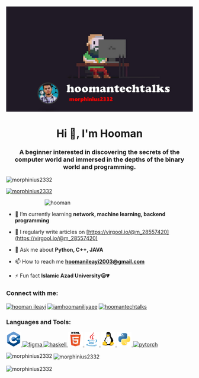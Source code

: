 ![logo](https://github.com/Morphinius2332/Morphinius2332/blob/main/hoomantechtalks.jpg)

<h1 align="center">Hi 👋, I'm Hooman</h1>
<h3 align="center">A beginner interested in discovering the secrets of the computer world and immersed in the depths of the binary world and programming.</h3>

<p align="left"> <img src="https://komarev.com/ghpvc/?username=morphinius2332&label=Profile%20views&color=0e75b6&style=flat" alt="morphinius2332" /> </p>

<p align="left"> <a href="https://github.com/ryo-ma/github-profile-trophy">
<img src="https://github-profile-trophy.vercel.app/?username=morphinius2332" alt="morphinius2332" /></a> </p>

<img align="right" alt="hooman" width = "400" src="https://i.pinimg.com/originals/59/21/a6/5921a6a56eb3817bd31189ee14a964e6.gif">

<p align="left"> <a href="https://twitter.com/" target="blank"><img src="https://img.shields.io/twitter/follow/?logo=twitter&style=for-the-badge" alt="" /></a> </p>

- 🌱 I’m currently learning **network, machine learning, backend programming**

- 📝 I regularly write articles on [https://virgool.io/@m_28557420](https://virgool.io/@m_28557420)

- 💬 Ask me about **Python, C++, JAVA**

- 📫 How to reach me **hoomanileayi2003@gmail.com**

- ⚡ Fun fact **Islamic Azad University😒💔**

<h3 align="left">Connect with me:</h3>
<p align="left">
<a href="https://linkedin.com/in/hooman ileayi" target="blank"><img align="center" src="https://raw.githubusercontent.com/rahuldkjain/github-profile-readme-generator/master/src/images/icons/Social/linked-in-alt.svg" alt="hooman ileayi" height="30" width="40" /></a>
<a href="https://instagram.com/iamhoomaniliyaee" target="blank"><img align="center" src="https://raw.githubusercontent.com/rahuldkjain/github-profile-readme-generator/master/src/images/icons/Social/instagram.svg" alt="iamhoomaniliyaee" height="30" width="40" /></a>
<a href="https://www.youtube.com/c/hoomantechtalks" target="blank"><img align="center" src="https://raw.githubusercontent.com/rahuldkjain/github-profile-readme-generator/master/src/images/icons/Social/youtube.svg" alt="hoomantechtalks" height="30" width="40" /></a>
</p>

<h3 align="left">Languages and Tools:</h3>
<p align="left"> <a href="https://www.w3schools.com/cpp/" target="_blank" rel="noreferrer"> <img src="https://raw.githubusercontent.com/devicons/devicon/master/icons/cplusplus/cplusplus-original.svg" alt="cplusplus" width="40" height="40"/> </a> <a href="https://www.figma.com/" target="_blank" rel="noreferrer"> <img src="https://www.vectorlogo.zone/logos/figma/figma-icon.svg" alt="figma" width="40" height="40"/> </a> <a href="https://www.haskell.org/" target="_blank" rel="noreferrer"> <img src="https://upload.wikimedia.org/wikipedia/commons/1/1c/Haskell-Logo.svg" alt="haskell" width="40" height="40"/> </a> <a href="https://www.w3.org/html/" target="_blank" rel="noreferrer"> <img src="https://raw.githubusercontent.com/devicons/devicon/master/icons/html5/html5-original-wordmark.svg" alt="html5" width="40" height="40"/> </a> <a href="https://www.java.com" target="_blank" rel="noreferrer"> <img src="https://raw.githubusercontent.com/devicons/devicon/master/icons/java/java-original.svg" alt="java" width="40" height="40"/> </a> <a href="https://www.linux.org/" target="_blank" rel="noreferrer"> <img src="https://raw.githubusercontent.com/devicons/devicon/master/icons/linux/linux-original.svg" alt="linux" width="40" height="40"/> </a> <a href="https://www.python.org" target="_blank" rel="noreferrer"> <img src="https://raw.githubusercontent.com/devicons/devicon/master/icons/python/python-original.svg" alt="python" width="40" height="40"/> </a> <a href="https://pytorch.org/" target="_blank" rel="noreferrer"> <img src="https://www.vectorlogo.zone/logos/pytorch/pytorch-icon.svg" alt="pytorch" width="40" height="40"/> </a> </p>

<p><img align="left" src="https://github-readme-stats.vercel.app/api/top-langs?username=morphinius2332&show_icons=true&locale=en&layout=compact" alt="morphinius2332" /></p>

<p>&nbsp;<img align="center" src="https://github-readme-stats.vercel.app/api?username=morphinius2332&show_icons=true&locale=en" alt="morphinius2332" /></p>

<p><img align="center" src="https://github-readme-streak-stats.herokuapp.com/?user=morphinius2332&" alt="morphinius2332" /></p>
